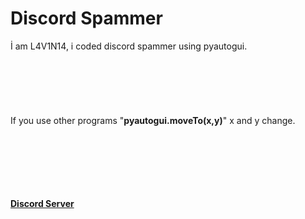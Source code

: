 # Discord Spammer



İ am L4V1N14, i coded discord spammer using pyautogui.
<br><br><br><br><br><br><br>
If you use other programs "<b>pyautogui.moveTo(x,y)</b>" x and y change.
<br><br><br><br><br><br><br>
















<a href="https://discord.gg/u5eH8maq"><b>             Discord Server</b></a>
